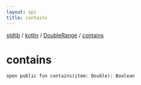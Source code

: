 ```yaml
---
layout: api
title: contains
---
```

[stdlib](../../index.html) / [kotlin](../index.html) / [DoubleRange](index.html) / [contains](contains.html)

# contains

```
open public fun contains(item: Double): Boolean
```
